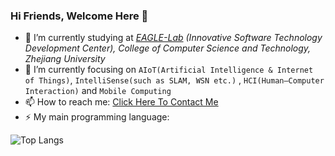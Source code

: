 ### Hi Friends, Welcome Here 👋
- 🔭 I’m currently studying at *[EAGLE-Lab](http://eagle.zju.edu.cn/) (Innovative Software Technology Development Center), College of Computer Science and Technology, Zhejiang University*
- 🌱 I’m currently focusing on `AIoT(Artificial Intelligence & Internet of Things)`, `IntelliSense(such as SLAM, WSN etc.)` , `HCI(Human–Computer Interaction)` and `Mobile Computing` <!--`Ubiquitous Computing`, `Embedded Systems` and `Edge Computing` -->
- 📫 How to reach me: [Click Here To Contact Me](mailto:aspxcor@gmail.com)
- ⚡ My main programming language: 

![Top Langs](https://github-readme-stats.vercel.app/api/top-langs/?username=aspxcor&hide=jupyter%20notebook,javascript&langs_count=10&layout=compact)

<!--
**aspxcor/aspxcor** is a ✨ _special_ ✨ repository because its `README.md` (this file) appears on your GitHub profile.

Here are some ideas to get you started:

- 🔭 I’m currently working on ...
- 🌱 I’m currently learning ...
- 👯 I’m looking to collaborate on ...
- 🤔 I’m looking for help with ...
- 💬 Ask me about ...
- 📫 How to reach me: ...
- 😄 Pronouns: ...
- ⚡ Fun fact: ...
-->
